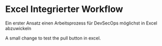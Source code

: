 # Excel Integrierter Workflow
Ein erster Ansatz einen Arbeitsprozess für DevSecOps möglichst in Excel abzuwickeln

A small change to test the pull button in excel.
